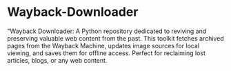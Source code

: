 # Wayback-Downloader
"Wayback Downloader: A Python repository dedicated to reviving and preserving valuable web content from the past. This toolkit fetches archived pages from the Wayback Machine, updates image sources for local viewing, and saves them for offline access. Perfect for reclaiming lost articles, blogs, or any web content. 
